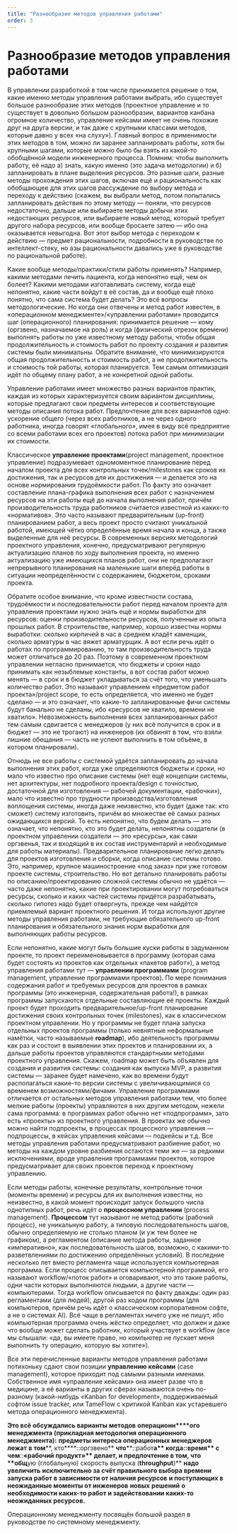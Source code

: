 ```yaml
---
title: "Разнообразие методов управления работами"
order: 3
---
```


# Разнообразие методов управления работами

В управлении разработкой в том числе принимается решение о том, какие именно методы управления работами выбрать, ибо существует большое разнообразие этих методов (проектное управление и то существует в довольно большом разнообразии, вариантов канбана огромное количество, управление кейсами имеет не очень похожие друг на друга версии, и так даже с крупными классами методов, которые давно у всех «на слуху»). Главный вопрос в применимости этих методов в том, можно ли заранее запланировать работы, хотя бы крупными шагами, которые можно было бы взять из какой-то обобщённой модели инженерного процесса. Помним: чтобы выполнить работу, её надо а) знать, какую именно (это задача методологии) и б) запланировать в плане выделения ресурсов. Это разные шаги, разные методы прохождения этих шагов, включая ещё и рациональность как обобщающее для этих шагов рассуждение по выбору метода и переходу к действию (скажем, вы выбрали метод, потом попытались запланировать действия по этому методу — поняли, что ресурсов недостаточно, дальше или выбираете методы добычи этих недостающих ресурсов, или выбираете новый метод, который требует другого набора ресурсов, или вообще бросаете затею — ибо она оказывается невыгодна. Вот этот выбор метода с переходом к действию — предмет рациональности, подробности в руководстве по интеллект-стеку, но азы рациональности давались уже в руководстве по рациональной работе).

Какие вообще методы/практики/стили работы применять? Например, какими методами лечить пациента, когда непонятно ещё, чем он болеет? Какими методами изготавливать систему, когда ещё непонятно, какие части войдут в её состав, да и вообще ещё плохо понятно, что сама система будет делать? Это всё вопросы методологические. Но когда они отвечены и метод работ известен, в «операционном менеджменте»/«управлении работами» проводится шаг (операционного) планирования: принимается решение — кому (оргзвено, назначаемое на роль) и когда (физический отрезок времени) выполнять работы по уже известному методу работы, чтобы общая продолжительность и стоимость работ по проекту создания и развития системы были минимальны. Обратите внимание, что минимизируются общая продолжительность и стоимость работ, а не продолжительность и стоимость той работы, которая планируется. Тем самым оптимизация идёт по общему плану работ, а не конкретной одной работы.

Управление работами имеет множество разных вариантов практик, каждая из которых характеризуется своим вариантом дисциплины, которые предлагают свои предметы интересов и соответствующие методы описания потока работ. Предпочтение для всех вариантов одно: ускорение общего (через всех работников, а не через одного работника, иногда говорят «глобального», имея в виду всё предприятие со всеми работами всех его проектов) потока работ при минимизации их стоимости.

Классическое **управление проектами**(project management, проектное управление) подразумевает одномоментное планирование перед началом проекта для всех контрольных точек/milestones как сроков их достижения, так и ресурсов для их достижения — и делается это на основе нормирования трудоёмкости работ. По факту это означает составление плана-графика выполнения всех работ с назначением ресурсов на эти работы ещё до начала выполнения работ, причём производительность труда работников считается известной из каких-то «нормативов». Это часто называют предварительным (up-front) планированием работ, а весь проект просто считают уникальной работой, имеющей чётко определённые время начала и конца, а также выделенные для неё ресурсы. В современных версиях методологий проектного управления, конечно, предусматривают регулярную актуализацию планов по ходу выполнения проекта, но именно актуализацию уже имеющихся планов работ, они не предполагают непрерывного планирования на маленькие шаги вперёд работы в ситуации неопределённости с содержанием, бюджетом, сроками проекта.

Обратите особое внимание, что кроме известности состава, трудоёмкости и последовательности работ перед началом проекта для управления проектами нужно знать ещё и нормы выработки для ресурсов: оценки производительности ресурсов, полученные из опыта прошлых работ. В строительстве, например, хорошо известны нормы выработки: сколько кирпичей в час в среднем кладёт каменщик, сколько арматуры в час вяжет арматурщик. А вот если речь идёт о работах по программированию, то там производительность труда может отличаться до 20 раз. Поэтому в современном проектном управлении негласно принимается, что бюджеты и сроки надо принимать как незыблемые константы, а вот состав работ можно менять — в срок и в бюджет укладываться за счёт того, что уменьшать количество работ. Это называют управлением «предметом работ проекта»/project scope, то есть определяется, что именно не будет сделано — и это означает, что какие-то запланированные фичи системы будут банально не сделаны, ибо «ресурсов не хватило, времени не хватило». Невозможность выполнения всех запланированных работ тем самым сдвигается с менеджеров (у них всё получится в срок и в бюджет — это не трогают) на инженеров (их обвинят в том, что взяли лишние обещания — часть не успеют выполнить в том объёме, в котором планировали).

Отнюдь не все работы с системой удаётся запланировать до начала выполнения этих работ, когда уже определяются бюджеты и сроки, но мало что известно про описание системы (нет ещё концепции системы, нет архитектуры, нет подробного проекта/design с точностью, достаточной для изготовления — рабочей документации, «рабочки»), мало что известно про трудности производства/изготовления воплощения системы, иногда даже неизвестно, кто будет (даже так: кто сможет) систему изготовить, причём во множестве её самых разных ожидающихся версий. То есть непонятно, что будем делать — это означает, что непонятно, кто это будет делать, непонятны создатели (в проектном управлении создатели — это «ресурсы», как сами оргзвенья, так и входящий в их состав инструментарий и необходимые для работы материалы). Предварительное планирование легко делать для проектов изготовления и сборки, когда описание системы готово. Это, например, крупное машиностроение «под заказ» при уже готовом проекте системы, строительство. Но вот детально планировать работы по описанию/проектированию сложной системы обычно не удаётся — часто даже непонятно, какие при проектировании могут потребоваться ресурсы, сколько и каких частей системы придётся разрабатывать, сколько гипотез надо будет отвергнуть, прежде чем найдётся приемлемый вариант проектного решения. И тогда используют другие методы управления работами, не требующие обязательного up-front планирования и обязательного знания норм выработки для выполняющих работы ресурсов.

Если непонятно, какие могут быть большие куски работы в задуманном проекте, то проект переименовывается в программу (которая сама будет состоять из проектов как отдельных «пакетов работ»), а метод управления работами тут — **управлении программами** (program management, управление программами проектов). По мере понимания содержания работ и требуемых ресурсов для проектов в рамках программы (это инженерная, содержательная работа!), в рамках программы запускаются отдельные составляющие её проекты. Каждый проект будет проходить предварительное/up-front планирование достижения своих контрольных точек (milestones), как в классическом проектном управлении. Но у программы не будет плана запуска отдельных проектов программы (только невнятные неформальные намётки, часто называемые **roadmap**), ибо деятельность программы как раз и состоит в выявлении этих проектов и планировании их, а дальше работы проектов управляются стандартными методами проектного управления. Скажем, roadmap может быть объявлен для создания и развития системы: создания как выпуска MVP, а развития системы — заранее будет намечено, как во времени будут располагаться какие-то версии системы с увеличивающимися со временем возможностями/фичами. Управление программами отличается от остальных методов управления работами тем, что более мелкие работы (проекты) управляются в них другим методом, нежели сама программа: в программах работ обычно нет «подпрограмм», зато есть «проекты» из проектного управления. В проектах же обычно можно найти подпроекты, в процессах процессного управления — подпроцессы, в кейсах управления кейсами — подкейсы и т.д. Все методы управления работами предусматривают разбиение работ, но методы на каждом уровне разбиения остаются теми же — за редкими исключениями, вроде управления программами проектов, которое предусматривает для своих проектов переход к проектному управлению.

Если методы работы, конечные результаты, контрольные точки (моменты времени) и ресурсы для их выполнения известны, но неизвестно, в какой момент происходит запуск большого числа однотипных работ, речь идёт о **процессном управлении** (process management). **Процессом** тут называют не метод работы (рабочий процесс), не уникальную работу, а типовую последовательность шагов, обычно определяемую не столько планом (и уж тем более не графиком), а регламентом (описание метода работы, заданное «императивно», как последовательность шагов, возможно, с какими-то разветвлениями по достижению определённых условий). В последние несколько лет вместо регламента чаще используется компьютерная программа. Если процесс описывается компьютерной программой, его называют workflow/«поток работ» и оговаривают, что это такие работы, одни части которых выполняются людьми, а другие части — компьютерами. Тогда workflow описывается по факту дважды: один раз регламентами (для людей), другой раз кодом программы (для компьютеров, причём речь идёт о классическом корпоративном софте, а не о системах AI). Всё чаще в регламентах ничего уже не пишут, ибо компьютерная программа очень жёстко определяет, что должен и даже что вообще может сделать работник, который участвует в workflow (все мы слышали: «да, вы имеете право, но компьютер не пускает меня выполнить ту операцию, которую вы хотите»).

Все эти перечисленные варианты методов управления работами потихоньку сдают свои позиции **управлению кейсами** (case management), которое приходит под самыми разными именами. Собственное имя «управление кейсами» она имеет разве что в медицине, а её варианты в других сферах называются очень по-разному (какой-нибудь «Kanban for development», поддерживаемый софтом issue tracker, или TameFlow с критикой Kanban как устаревшего метода операционного менеджмента).

**Это всё обсуждались варианты методов** **операционн****ого** **менеджмент****а (прикладная методология операционного менеджмента)****:** **предметы интереса операционных менеджеров лежат** **в том****, кто****::оргзвено** **что****::работ****а** **когда****::время** **с чем****::****«****рабочий продукт****»** **делает, и** **предпочтение в том, что** **общ****ую (глобальную) скорость выпуска (****throughput****)** **надо** **увеличить** **исключительно за счёт правильного выбора времени запуска работ в зависимости от наличия ресурсов** **и поступающих в неожиданные моменты от инженеров** **новых** **решений** **о необходимости каких-то работ и задействовании каких-то неожиданных ресурсов.**

Операционному менеджменту посвящён большой раздел в руководстве по системному менеджменту.